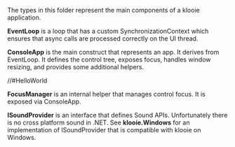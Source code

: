 ﻿The types in this folder represent the main components of a klooie application.

**EventLoop** is a loop that has a custom SynchronizationContext which ensures that async calls are processed correctly on the UI thread.

**ConsoleApp** is the main construct that represents an app. It derives from EventLoop. It defines the control tree, exposes focus, handles window resizing, and provides some additional helpers.

//#HelloWorld

**FocusManager** is an internal helper that manages control focus. It is exposed via ConsoleApp.

**ISoundProvider** is an interface that defines Sound APIs. Unfortunately there is no cross platform sound in .NET. See **klooie.Windows** for an implementation of ISoundProvider that is compatible with klooie on Windows.